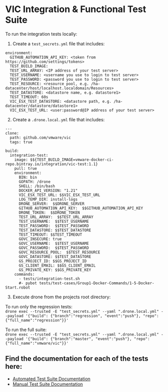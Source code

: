 # VIC Integration & Functional Test Suite

To run the integration tests locally:

1. Create a `test_secrets.yml` file that includes:

  ```
  environment:
    GITHUB_AUTOMATION_API_KEY: <token from https://github.com/settings/tokens>
    TEST_BUILD_IMAGE:
    TEST_URL_ARRAY: <IP address of your test server>
    TEST_USERNAME: <username you use to login to test server>
    TEST_PASSWORD: <password you use to login to test server>
    TEST_RESOURCE: <resource pool, e.g. /ha-datacenter/host/localhost.localdomain/Resources>
    TEST_DATASTORE: <datastore name, e.g. datastore1>
    TEST_TIMEOUT: 60s
    VIC_ESX_TEST_DATASTORE: <datastore path, e.g. /ha-datacenter/datastore/datastore1>
    VIC_ESX_TEST_URL: <user:password@IP address of your test server>
  ```

2. Create a `.drone.local.yml` file that includes:

  ```
  ---
  clone:
    path: github.com/vmware/vic
    tags: true

  build:
    integration-test:
      image: $${TEST_BUILD_IMAGE=vmware-docker-ci-repo.bintray.io/integration/vic-test:1.1}
      pull: true
      environment:
        BIN: bin
        GOPATH: /drone
        SHELL: /bin/bash
        DOCKER_API_VERSION: "1.21"
        VIC_ESX_TEST_URL: $$VIC_ESX_TEST_URL
        LOG_TEMP_DIR: install-logs
        DRONE_SERVER:  $$DRONE_SERVER
        GITHUB_AUTOMATION_API_KEY:  $$GITHUB_AUTOMATION_API_KEY
        DRONE_TOKEN:  $$DRONE_TOKEN
        TEST_URL_ARRAY:  $$TEST_URL_ARRAY
        TEST_USERNAME:  $$TEST_USERNAME
        TEST_PASSWORD:  $$TEST_PASSWORD
        TEST_DATASTORE: $$TEST_DATASTORE
        TEST_TIMEOUT: $$TEST_TIMEOUT
        GOVC_INSECURE: true
        GOVC_USERNAME:  $$TEST_USERNAME
        GOVC_PASSWORD:  $$TEST_PASSWORD
        GOVC_RESOURCE_POOL:  $$TEST_RESOURCE
        GOVC_DATASTORE: $$TEST_DATASTORE
        GS_PROJECT_ID: $$GS_PROJECT_ID
        GS_CLIENT_EMAIL: $$GS_CLIENT_EMAIL
        GS_PRIVATE_KEY: $$GS_PRIVATE_KEY
      commands:
        - tests/integration-test.sh
        #- pybot tests/test-cases/Group1-Docker-Commands/1-5-Docker-Start.robot
  ```

3. Execute drone from the projects root directory:

To run only the regression tests:  
`drone exec --trusted -E "test_secrets.yml" --yaml ".drone.local.yml" --payload '{"build": {"branch":"regression", "event":"push"}, "repo": {"full_name":"regression"}}'`

To run the full suite:  
`drone exec --trusted -E "test_secrets.yml" --yaml ".drone.local.yml" --payload '{"build": {"branch":"master", "event":"push"}, "repo": {"full_name":"vmware/vic"}}'`


## Find the documentation for each of the tests here:

* [Automated Test Suite Documentation](test-cases/TestGroups.md)
* [Manual Test Suite Documentation](manual-test-cases/TestGroups.md)
